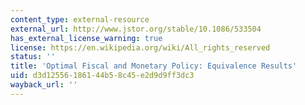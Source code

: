 ```yaml
---
content_type: external-resource
external_url: http://www.jstor.org/stable/10.1086/533504
has_external_license_warning: true
license: https://en.wikipedia.org/wiki/All_rights_reserved
status: ''
title: 'Optimal Fiscal and Monetary Policy: Equivalence Results'
uid: d3d12556-1861-44b5-8c45-e2d9d9ff3dc3
wayback_url: ''
---
```

